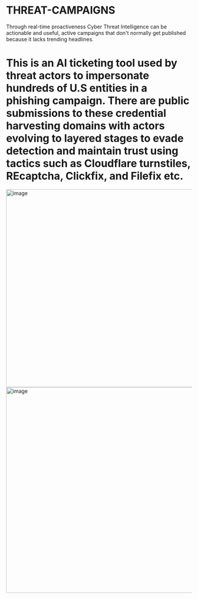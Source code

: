 # THREAT-CAMPAIGNS
Through real-time proactiveness Cyber Threat Intelligence can be actionable and useful, active campaigns that don't normally get published because it lacks trending headlines. 
# This is an AI ticketing tool used by threat actors to impersonate hundreds of U.S entities in a phishing campaign. There are public submissions to these credential harvesting domains with actors evolving to layered stages to evade detection and maintain trust using tactics such as Cloudflare turnstiles, REcaptcha, Clickfix, and Filefix etc.
<img width="794" height="536" alt="image" src="https://github.com/user-attachments/assets/0e1854fc-2a7c-40ec-b0c5-343f2651f599" />
<img width="1010" height="557" alt="image" src="https://github.com/user-attachments/assets/8d27183d-df6c-48a9-b167-d52da990fc60" />
